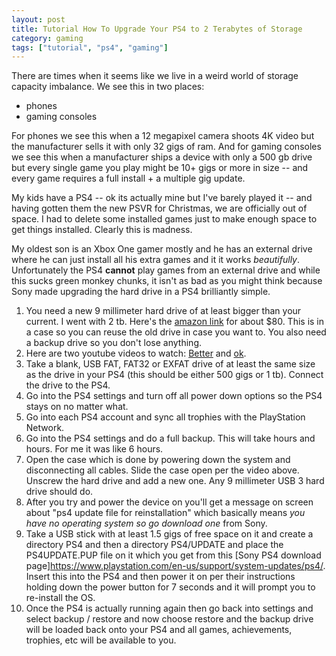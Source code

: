 ```yaml
---
layout: post
title: Tutorial How To Upgrade Your PS4 to 2 Terabytes of Storage
category: gaming
tags: ["tutorial", "ps4", "gaming"]
---
```

There are times when it seems like we live in a weird world of storage capacity imbalance.  We see this in two places: 

* phones
* gaming consoles

For phones we see this when a 12 megapixel camera shoots 4K video but the manufacturer sells it with only 32 gigs of ram.  And for gaming consoles we see this when a manufacturer ships a device with only a 500 gb drive but every single game you play might be 10+ gigs or more in size -- and every game requires a full install + a multiple gig update.

My kids have a PS4 -- ok its actually mine but I've barely played it -- and having gotten them the new PSVR for Christmas, we are officially out of space.  I had to delete some installed games just to make enough space to get things installed.  Clearly this is madness.

My oldest son is an Xbox One gamer mostly and he has an external drive where he can just install all his extra games and it it works *beautifully*.  Unfortunately the PS4 **cannot** play games from an external drive and while this sucks green monkey chunks, it isn't as bad as you might think because Sony made upgrading the hard drive in a PS4 brilliantly simple.  

1.  You need a new 9 millimeter hard drive of at least bigger than your current.  I went with 2 tb.  Here's the [amazon link](https://www.amazon.com/gp/product/B00FRHTSK4/ref=oh_aui_detailpage_o01_s00?ie=UTF8&psc=1) for about $80.  This is in a case so you can reuse the old drive in case you want to.  You also need a backup drive so you don't lose anything.
2.  Here are two youtube videos to watch: [Better](https://www.youtube.com/watch?v=fkIyCXbiGZs) and [ok](https://www.youtube.com/watch?v=YDQL0qvt3Qk). 
3.  Take a blank, USB FAT, FAT32 or EXFAT drive of at least the same size as the drive in your PS4 (this should be either 500 gigs or 1 tb).  Connect the drive to the PS4.
4.  Go into the PS4 settings and turn off all power down options so the PS4 stays on no matter what.
5.  Go into each PS4 account and sync all trophies with the PlayStation Network.
6.  Go into the PS4 settings and do a full backup.  This will take hours and hours.  For me it was like 6 hours.
7.  Open the case which is done by powering down the system and disconnecting all cables.  Slide the case open per the video above.  Unscrew the hard drive and add a new one.  Any 9 millimeter USB 3 hard drive should do.  
9.  After you try and power the device on you'll get a message on screen about "ps4 update file for reinstallation" which basically means *you have no operating system so go download one* from Sony.
10.  Take a USB stick with at least 1.5 gigs of free space on it and create a directory PS4 and then a directory PS4/UPDATE and place the PS4UPDATE.PUP file on it which you get from this [Sony PS4 download page]https://www.playstation.com/en-us/support/system-updates/ps4/.  Insert this into the PS4 and then power it on per their instructions holding down the power button for 7 seconds and it will prompt you to re-install the OS.
11.  Once the PS4 is actually running again then go back into settings and select backup / restore and now choose restore and the backup drive will be loaded back onto your PS4 and all games, achievements, trophies, etc will be available to you.
